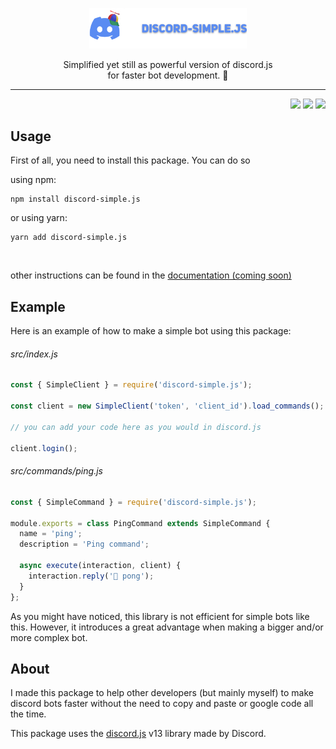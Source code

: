 <p align="center">
  <img width="50%" height="50%"  src="https://raw.githubusercontent.com/terthesz/discord-simple.js/dev/.github/images/package-logo-with-text.png" />

  <p align="center">Simplified yet still as powerful version of discord.js<br/> for faster bot development. 🤖</p>

  <hr/>
</p>

<div align="right">
  <img src="https://img.shields.io/github/workflow/status/terthesz/discord-simple.js/%F0%9F%9A%80%20publish?label=publish&style=flat-square" />
  <img src="https://img.shields.io/npm/v/discord-simple.js?label=discord-simple.js&style=flat-square" />
  <img src="https://img.shields.io/snyk/vulnerabilities/npm/discord-simple.js?style=flat-square" />
</div>

## Usage

First of all, you need to install this package. You can do so

using npm: <br/>

```
npm install discord-simple.js
```

or using yarn: <br/>

```
yarn add discord-simple.js
```

<br/>

other instructions can be found in the [documentation (coming soon)](https://google.com)

## Example

Here is an example of how to make a simple bot using this package:

###### src/index.js

```javascript
const { SimpleClient } = require('discord-simple.js');

const client = new SimpleClient('token', 'client_id').load_commands();

// you can add your code here as you would in discord.js

client.login();
```

###### src/commands/ping.js

```javascript
const { SimpleCommand } = require('discord-simple.js');

module.exports = class PingCommand extends SimpleCommand {
  name = 'ping';
  description = 'Ping command';

  async execute(interaction, client) {
    interaction.reply('🏓 pong');
  }
};
```

As you might have noticed, this library is not efficient for simple bots like this. However, it introduces a great advantage when making a bigger and/or more complex bot.

## About

I made this package to help other developers (but mainly myself) to make discord bots faster without the need to copy and paste or google code all the time.

This package uses the [discord.js](https://discord.js.org/) v13 library made by Discord.
